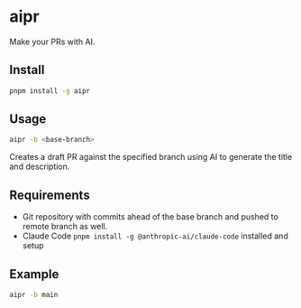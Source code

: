 # aipr

Make your PRs with AI.

## Install

```bash
pnpm install -g aipr
```

## Usage

```bash
aipr -b <base-branch>
```

Creates a draft PR against the specified branch using AI to generate the title and description.

## Requirements

- Git repository with commits ahead of the base branch and pushed to remote branch as well.
- Claude Code `pnpm install -g @anthropic-ai/claude-code` installed and setup

## Example

```bash
aipr -b main
```
